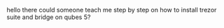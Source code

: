 hello there
could someone teach me step by step on how to install trezor suite and bridge on qubes 5?